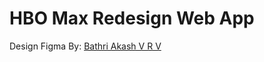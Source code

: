 # HBO Max Redesign Web App

Design Figma By: [Bathri Akash V R V](https://www.figma.com/file/AjaBGOVQwcGUBeLssVwd75/HBO-Max-Redesign-Web-App-(Community))